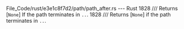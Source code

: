 File_Code/rust/e3e1c8f7d2/path/path_after.rs --- Rust
1828     /// Returns [`None`] If the path terminates in `..`.                                                                                                1828     /// Returns [`None`] if the path terminates in `..`.

